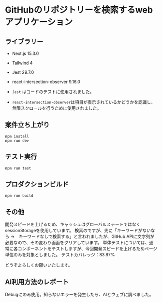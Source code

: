 # GitHubのリポジトリーを検索するwebアプリケーション

## ライブラリー

- Next.js 15.3.0
- Tailwind 4
- Jest 29.7.0
- react-intersection-observer 9.16.0

- `Jest` はコードのテストに使用されました。
- `react-intersection-observer`は項目が表示されているかどうかを認識し、無限スクロールを行うために使用されました。

## 案件立ち上がり
```
npm install
npm run dev
```

## テスト実行
```
npm run test
```

## プロダクションビルド
```
npm run build
```

## その他
開発スピードを上げるため、キャッシュはグローバルステートではなくsessionStorageを使用しています。
検索のですが、先に「キーワードがないなら →　キーワードなしで検索する」と言われましたが、GitHub APIに文字列が必要なので、その変わり画面をクリアしています。
単体テストについては、通常に各コンポーネントをテストしますが、今回開発スピードを上げるためページ単位のみを対象としました。
テストカバレッジ：83.87%

どうぞよろしくお願いいたします。

## AI利用方法のレポート
Debugにのみ使用。知らないエラーを発生したら、AIとウェブに調べました。
